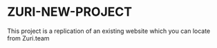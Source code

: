 # ZURI-NEW-PROJECT
This project is a replication of an existing website which you can locate from Zuri.team
